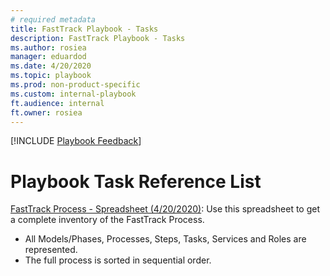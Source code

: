 ```yaml
---  
# required metadata  
title: FastTrack Playbook - Tasks 
description: FastTrack Playbook - Tasks
ms.author: rosiea  
manager: eduardod  
ms.date: 4/20/2020  
ms.topic: playbook  
ms.prod: non-product-specific  
ms.custom: internal-playbook  
ft.audience: internal  
ft.owner: rosiea
---  
```

[!INCLUDE [Playbook Feedback](./includes/questions-feedback.md)]  
# Playbook Task Reference List

[FastTrack Process - Spreadsheet (4/20/2020)](https://microsoft.sharepoint.com/:x:/t/ftccm/opsplaybook/EZ9q6hndDPZKhZ9NCcaNJ3ABg9l2cbr7cqy1kO8HdU69ig?e=AUOMCl): 
Use this spreadsheet to get a complete inventory of the FastTrack Process.  
- All Models/Phases, Processes, Steps, Tasks, Services and Roles are represented.
- The full process is sorted in sequential order.